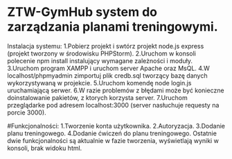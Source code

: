# ZTW-GymHub system do zarządzania planami treningowymi.
Instalacja systemu:
1.Pobierz projekt i swtórz projekt node.js express (projekt tworzony w środowisku PHPStorm).
2.Uruchom w konsoli polecenie npm install instalujący wymagane zależności i moduły.
3.Uruchom program XAMPP i uruchom server Apache oraz MsQL.
4.W localhost/phpmyadmin zimportuj plik credb.sql tworzący bazę danych wykorzystywaną w projekcie.
5.Uruchom komendę node login.js uruchamiającą serwer.
6.W razie problemów z błędami może być konieczne doinstalowanie pakietów, z ktorych korzysta server.
7.Uruchom przeglądarke pod adresem localhost:3000 (server nasłuchuje requesty na porcie 3000).

#Funkcjonalności:
1.Tworzenie konta użytkownika.
2.Autoryzacja.
3.Dodanie planu treningowego.
4.Dodanie ćwiczeń do planu treningowego.
Ostatnie dwie funkcjonalności są aktualnie w fazie tworzenia, wyświetlają wyniki w konsoli, brak widoku html.

